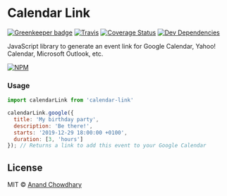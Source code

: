 # Calendar Link

[![Greenkeeper badge](https://badges.greenkeeper.io/AnandChowdhary/calendar-link.svg)](https://greenkeeper.io/)
[![Travis](https://img.shields.io/travis/AnandChowdhary/calendar-link.svg)](https://travis-ci.org/AnandChowdhary/calendar-link)
[![Coverage Status](https://coveralls.io/repos/github/AnandChowdhary/calendar-link/badge.svg?branch=master)](https://coveralls.io/github/AnandChowdhary/calendar-link?branch=master)
[![Dev Dependencies](https://david-dm.org/AnandChowdhary/calendar-link/dev-status.svg)](https://david-dm.org/AnandChowdhary/calendar-link?type=dev)

JavaScript library to generate an event link for Google Calendar, Yahoo! Calendar, Microsoft Outlook, etc.

[![NPM](https://nodei.co/npm/calendar-link.png)](https://npm.im/calendar-link/)

### Usage

```js
import calendarLink from 'calendar-link'

calendarLink.google({
  title: 'My birthday party',
  description: 'Be there!',
  starts: '2019-12-29 18:00:00 +0100',
  duration: [3, 'hours']
}); // Returns a link to add this event to your Google Calendar
```

## License

MIT © [Anand Chowdhary](https://anandchowdhary.com/?utm_source=github&utm_medium=calendar-link&utm_campaign=readme)
